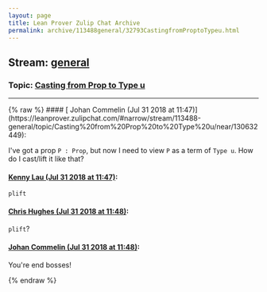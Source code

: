 ```yaml
---
layout: page
title: Lean Prover Zulip Chat Archive 
permalink: archive/113488general/32793CastingfromProptoTypeu.html
---
```


## Stream: [general](https://leanprover-community.github.io/archive/113488general/index.html)
### Topic: [Casting from Prop to Type u](https://leanprover-community.github.io/archive/113488general/32793CastingfromProptoTypeu.html)

---

<base href="https://leanprover.zulipchat.com">
{% raw %}
#### [ Johan Commelin (Jul 31 2018 at 11:47)](https://leanprover.zulipchat.com/#narrow/stream/113488-general/topic/Casting%20from%20Prop%20to%20Type%20u/near/130632449):
<p>I've got a prop <code>P : Prop</code>, but now I need to view <code>P</code> as  a term of <code>Type u</code>. How do I cast/lift it like that?</p>

#### [ Kenny Lau (Jul 31 2018 at 11:47)](https://leanprover.zulipchat.com/#narrow/stream/113488-general/topic/Casting%20from%20Prop%20to%20Type%20u/near/130632457):
<p><code>plift</code></p>

#### [ Chris Hughes (Jul 31 2018 at 11:48)](https://leanprover.zulipchat.com/#narrow/stream/113488-general/topic/Casting%20from%20Prop%20to%20Type%20u/near/130632495):
<p><code>plift</code>?</p>

#### [ Johan Commelin (Jul 31 2018 at 11:48)](https://leanprover.zulipchat.com/#narrow/stream/113488-general/topic/Casting%20from%20Prop%20to%20Type%20u/near/130632507):
<p>You're end bosses!</p>


{% endraw %}
